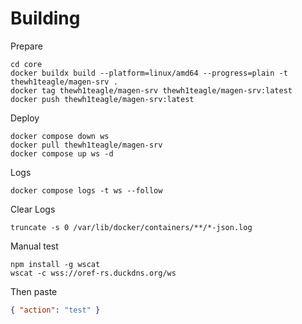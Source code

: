 # Building

Prepare

```console
cd core
docker buildx build --platform=linux/amd64 --progress=plain -t thewh1teagle/magen-srv .
docker tag thewh1teagle/magen-srv thewh1teagle/magen-srv:latest
docker push thewh1teagle/magen-srv:latest
```

Deploy

```console
docker compose down ws
docker pull thewh1teagle/magen-srv
docker compose up ws -d
```

Logs

```console
docker compose logs -t ws --follow
```

Clear Logs

```console
truncate -s 0 /var/lib/docker/containers/**/*-json.log
```

Manual test

```console
npm install -g wscat
wscat -c wss://oref-rs.duckdns.org/ws
```

Then paste

```json
{ "action": "test" }
```

